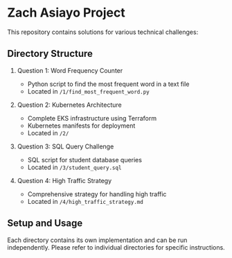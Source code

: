 # Zach Asiayo Project

This repository contains solutions for various technical challenges:

## Directory Structure

1. Question 1: Word Frequency Counter
   - Python script to find the most frequent word in a text file
   - Located in `/1/find_most_frequent_word.py`

2. Question 2: Kubernetes Architecture
   - Complete EKS infrastructure using Terraform
   - Kubernetes manifests for deployment
   - Located in `/2/`

3. Question 3: SQL Query Challenge
   - SQL script for student database queries
   - Located in `/3/student_query.sql`

4. Question 4: High Traffic Strategy
   - Comprehensive strategy for handling high traffic
   - Located in `/4/high_traffic_strategy.md`

## Setup and Usage

Each directory contains its own implementation and can be run independently. Please refer to individual directories for specific instructions.
